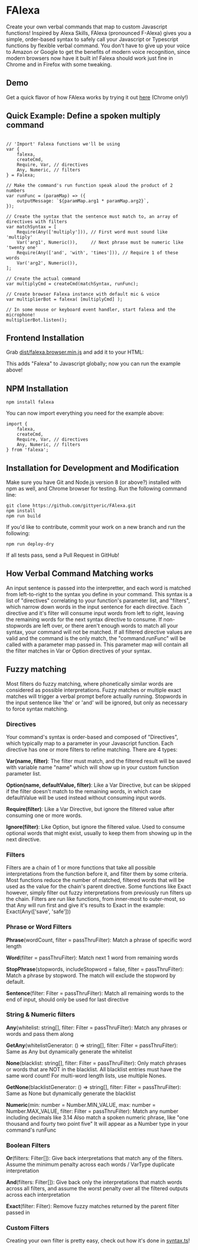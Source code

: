 # FAlexa

Create your own verbal commands that map to custom Javascript functions! Inspired by Alexa Skills, FAlexa (pronounced F-Alexa) gives you a simple, order-based syntax to safely call your Javascript or Typescript functions by flexible verbal command.  You don't have to give up your voice to Amazon or Google to get the benefits of modern voice recognition, since modern browsers now have it built in!  Falexa should work just fine in Chrome and in Firefox with some tweaking.

## Demo
Get a quick flavor of how FAlexa works by trying it out [here](https://letsmakeit.com/diy-voice-assistant/) (Chrome only!)

## Quick Example: Define a spoken multiply command

```

// 'Import' Falexa functions we'll be using
var {
    falexa, 
    createCmd,
    Require, Var, // directives
    Any, Numeric, // filters
} = Falexa;

// Make the command's run function speak aloud the product of 2 numbers
var runFunc = (paramMap) => ({
    outputMessage: `${paramMap.arg1 * paramMap.arg2}`,
});

// Create the syntax that the sentence must match to, an array of directives with filters
var matchSyntax = [
    Require(Any(['multiply'])), // First word must sound like 'multiply'
    Var('arg1', Numeric()),     // Next phrase must be numeric like 'twenty one'
    Require(Any(['and', 'with', 'times'])), // Require 1 of these words
    Var('arg2', Numeric()),
];

// Create the actual command
var multiplyCmd = createCmd(matchSyntax, runFunc);

// Create browser Falexa instance with default mic & voice
var multiplierBot = falexa( [multiplyCmd] );

// In some mouse or keyboard event handler, start falexa and the microphone!
multiplierBot.listen();
```

## Frontend Installation

Grab [dist/falexa.browser.min.js](https://github.com/gittyeric/FAlexa/blob/master/dist/falexa.browser.min.js) and add it to your HTML:

<script src="path/to/falexa.browser.min.js"></script>

This adds "Falexa" to Javascript globally; now you can run the example above!

## NPM Installation

```
npm install falexa
```

You can now import everything you need for the example above:
```
import {
    falexa, 
    createCmd,
    Require, Var, // directives
    Any, Numeric, // filters
} from 'falexa';
```

## Installation for Development and Modification

Make sure you have Git and Node.js version 8 (or above?) installed with npm as well, and Chrome browser for testing.
Run the following command line:

```
git clone https://github.com/gittyeric/FAlexa.git
npm install
npm run build
```

If you'd like to contribute, commit your work on a new branch and run the following:

```
npm run deploy-dry
```

If all tests pass, send a Pull Request in GitHub!

## How Verbal Command Matching works

An input sentence is passed into the interpretter, and each word is matched from left-to-right to the syntax you define in your command.  This syntax is a list of "directives" correlating to your function's parameter list, and "filters", which narrow down words in the input sentence for each directive. Each directive and it's filter will consume input words from left to right, leaving the remaining words for the next syntax directive to consume.  If non-stopwords are left over, or there aren't enough words to match all your syntax, your command will not be matched.  If all filtered directive values are valid and the command is the only match, the "command.runFunc" will be called with a parameter map passed in.  This parameter map will contain all the filter matches in Var or Option directives of your syntax.

## Fuzzy matching

Most filters do fuzzy matching, where phonetically similar words are considered as possible interpretations.  Fuzzy matches or multiple exact matches will trigger a verbal prompt before actually running.  Stopwords in the input sentence like 'the' or 'and' will be ignored, but only as necessary to force syntax matching.

### Directives

Your command's syntax is order-based and composed of "Directives", which typically map to a parameter in your Javascript function.  Each directive has one or more filters to refine matching.  There are 4 types:


<b>Var(name, filter)</b>: The filter must match, and the filtered result will be saved with variable name "name" which will show up in your custom function parameter list.


<b>Option(name, defaultValue, filter)</b>: Like a Var Directive, but can be skipped if the filter doesn't match to the remaining words, in which case defaultValue will be used instead without consuming input words.


<b>Require(filter)</b>: Like a Var Directive, but ignore the filtered value after consuming one or more words.


<b>Ignore(filter)</b>: Like Option, but ignore the filtered value.  Used to consume optional words that might exist, usually to keep them from showing up in the next directive.

### Filters

Filters are a chain of 1 or more functions that take all possible interpretations from the function before it, and filter them by some criteria.  Most functions reduce the number of matched, filtered words that will be used as the value for the chain's parent directive.  Some functions like Exact however, simply filter out fuzzy interpretations from previously run filters up the chain.  Filters are run like functions, from inner-most to outer-most, so that Any will run first and give it's results to Exact in the example: Exact(Any(['save', 'safe']))

### Phrase or Word Filters

<b>Phrase</b>(wordCount, filter = passThruFilter): Match a phrase of specific word length


<b>Word</b>(filter = passThruFilter): Match next 1 word from remaining words


<b>StopPhrase</b>(stopwords, includeStopword = false, filter = passThruFilter): Match a phrase by stopword. The match will exclude the stopword by default.


<b>Sentence</b>(filter: Filter = passThruFilter): Match all remaining words to the end of input, should only be used for last directive


### String & Numeric filters


<b>Any</b>(whitelist: string[], filter: Filter = passThruFilter): Match any phrases or words and pass them along


<b>GetAny</b>(whitelistGenerator: () => string[], filter: Filter = passThruFilter): Same as Any but dynamically generate the whitelist


<b>None</b>(blacklist: string[], filter: Filter = passThruFilter): Only match phrases or words that are NOT in the blacklist. All blacklist entries must have the same word count!
For multi-word length lists, use multiple Nones.


<b>GetNone</b>(blacklistGenerator: () => string[], filter: Filter = passThruFilter): Same as None but dynamically generate the blacklist


<b>Numeric</b>(min: number = Number.MIN_VALUE, max: number = Number.MAX_VALUE, filter: Filter = passThruFilter): Match any number including decimals like 3.14
Also match a spoken numeric phrase, like "one thousand and fourty two point five"
It will appear as a Number type in your command's runFunc

### Boolean Filters

<b>Or</b>(filters: Filter[]): Give back interpretations that match any of the filters.
Assume the minimum penalty across each words / VarType duplicate interpretation


<b>And</b>(filters: Filter[]): Give back only the interpretations that match words across all filters, and assume the worst penalty over all the filtered outputs across each interpretation


<b>Exact</b>(filter: Filter): Remove fuzzy matches returned by the parent filter passed in

### Custom Filters

Creating your own filter is pretty easy, check out how it's done in [syntax.ts](https://github.com/gittyeric/FAlexa/blob/master/src/phonetic/syntax.ts)!
